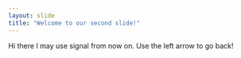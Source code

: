 ```yaml
---
layout: slide
title: "Welcome to our second slide!"
---
```

Hi there I may use signal from now on.
Use the left arrow to go back!